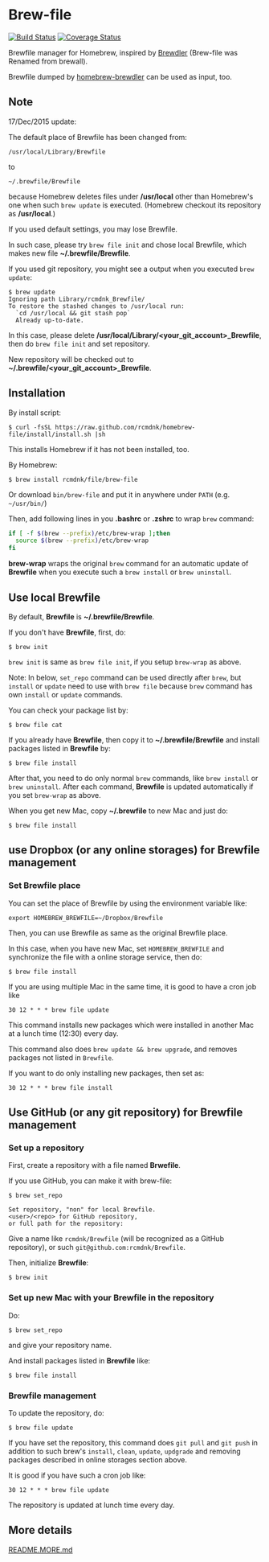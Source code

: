 Brew-file
=========

[![Build Status](https://travis-ci.org/rcmdnk/homebrew-file.svg?branch=master)](https://travis-ci.org/rcmdnk/homebrew-file)
[![Coverage Status](https://coveralls.io/repos/rcmdnk/homebrew-file/badge.png?branch=master)](https://coveralls.io/r/rcmdnk/homebrew-file?branch=master)

Brewfile manager for Homebrew, inspired by [Brewdler](https://github.com/andrew/brewdler)
(Brew-file was Renamed from brewall).

Brewfile dumped by [homebrew-brewdler](https://github.com/Homebrew/homebrew-brewdler)
can be used as input, too.

## Note

17/Dec/2015 update:

The default place of Brewfile has been changed from:

    /usr/local/Library/Brewfile

to

    ~/.brewfile/Brewfile

because Homebrew deletes files under **/usr/local** other than
Homebrew's one when such `brew update` is executed.
(Homebrew checkout its repository as **/usr/local**.)

If you used default settings, you may lose Brewfile.

In such case, please try `brew file init` and chose local Brewfile, which makes
new file **~/.brewfile/Brewfile**.

If you used git repository, you might see a output when you executed `brew update`:

    $ brew update
    Ignoring path Library/rcmdnk_Brewfile/
    To restore the stashed changes to /usr/local run:
      `cd /usr/local && git stash pop`
      Already up-to-date.

In this case, please delete **/usr/local/Library/<your_git_account>_Brewfile**,
then do `brew file init` and set repository.

New repository will be checked out to **~/.brewfile/<your_git_account>_Brewfile**.

## Installation

By install script:

    $ curl -fsSL https://raw.github.com/rcmdnk/homebrew-file/install/install.sh |sh

This installs Homebrew if it has not been installed, too.

By Homebrew:

    $ brew install rcmdnk/file/brew-file

Or download `bin/brew-file` and put it in anywhere under `PATH` (e.g. `~/usr/bin/`)


Then, add following lines in you **.bashrc** or **.zshrc** to wrap `brew` command:

```sh
if [ -f $(brew --prefix)/etc/brew-wrap ];then
  source $(brew --prefix)/etc/brew-wrap
fi
```

**brew-wrap** wraps the original `brew` command
for an automatic update of **Brewfile** when you execute
such a `brew install` or `brew uninstall`.

## Use local Brewfile

By default, **Brewfile** is **~/.brewfile/Brewfile**.

If you don't have **Brewfile**, first, do:

    $ brew init

`brew init` is same as `brew file init`, if you setup `brew-wrap` as above.

Note: In below, `set_repo` command can be used directly after `brew`,
but `install` or `update` need to use with `brew file` because
`brew` command has own `install` or `update` commands.

You can check your package list by:

    $ brew file cat

If you already have **Brewfile**, then copy it to 
**~/.brewfile/Brewfile**
and install packages listed in **Brewfile** by:

    $ brew file install

After that, you need to do only normal `brew` commands, like `brew install` or `brew uninstall`.
After each command, **Brewfile** is updated automatically
if you set `brew-wrap` as above.

When you get new Mac, copy 
**~/.brewfile** to new Mac
and just do:

    $ brew file install

## use Dropbox (or any online storages) for Brewfile management

### Set Brewfile place

You can set the place of Brewfile by using the environment variable like:

    export HOMEBREW_BREWFILE=~/Dropbox/Brewfile

Then, you can use Brewfile as same as the original Brewfile place.

In this case, when you have new Mac,
set `HOMEBREW_BREWFILE` and synchronize the file with a online storage service,
then do:

    $ brew file install

If you are using multiple Mac in the same time,
it is good to have a cron job like

    30 12 * * * brew file update

This command installs new packages which were installed in another Mac
at a lunch time (12:30) every day.

This command also does `brew update && brew upgrade`,
and removes packages not listed in `Brewfile`.

If you want to do only installing new packages, then set as:

    30 12 * * * brew file install

## Use GitHub (or any git repository) for Brewfile management

### Set up a repository

First, create a repository with a file named **Brwefile**.

If you use GitHub, you can make it with brew-file:

    $ brew set_repo

    Set repository, "non" for local Brewfile.
    <user>/<repo> for GitHub repository,
    or full path for the repository: 

Give a name like `rcmdnk/Brewfile` (will be recognized as a GitHub repository),
or such `git@github.com:rcmdnk/Brewfile`.

Then, initialize **Brewfile**:

    $ brew init

### Set up new Mac with your Brewfile in the repository

Do:

    $ brew set_repo

and give your repository name.

And install packages listed in **Brewfile** like:

    $ brew file install

### Brewfile management

To update the repository, do:

    $ brew file update

If you have set the repository,
this command does `git pull` and `git push`
in addition to such brew's `install`, `clean`, `update`, `updgrade` and removing packages
described in online storages section above.

It is good if you have such a cron job like:

    30 12 * * * brew file update

The repository is updated at lunch time every day.

## More details

[README.MORE.md](README.MORE.md)
